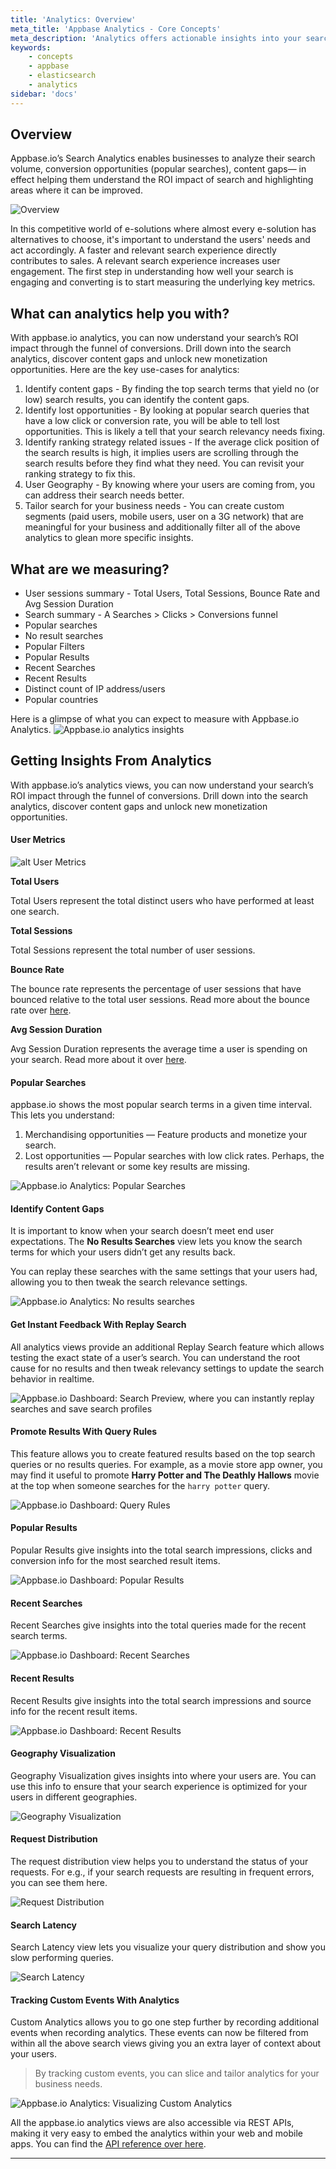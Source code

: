```yaml
---
title: 'Analytics: Overview'
meta_title: 'Appbase Analytics - Core Concepts'
meta_description: 'Analytics offers actionable insights into your search.'
keywords:
    - concepts
    - appbase
    - elasticsearch
    - analytics
sidebar: 'docs'
---
```


## Overview

Appbase.io’s Search Analytics enables businesses to analyze their search volume, conversion opportunities (popular searches), content gaps— in effect helping them understand the ROI impact of search and highlighting areas where it can be improved.

![Overview](https://i.imgur.com/RXqsbxD.png)

In this competitive world of e-solutions where almost every e-solution has alternatives to choose, it's important to understand the users' needs and act accordingly. A faster and relevant search experience directly contributes to sales. A relevant search experience increases user engagement. The first step in understanding how well your search is engaging and converting is to start measuring the underlying key metrics.

## What can analytics help you with?

With appbase.io analytics, you can now understand your search’s ROI impact through the funnel of conversions. Drill down into the search analytics, discover content gaps and unlock new monetization opportunities. Here are the key use-cases for analytics:

1. Identify content gaps - By finding the top search terms that yield no (or low) search results, you can identify the content gaps.
2. Identify lost opportunities - By looking at popular search queries that have a low click or conversion rate, you will be able to tell lost opportunities. This is likely a tell that your search relevancy needs fixing.
3. Identify ranking strategy related issues - If the average click position of the search results is high, it implies users are scrolling through the search results before they find what they need. You can revisit your ranking strategy to fix this.
4. User Geography - By knowing where your users are coming from, you can address their search needs better.
5. Tailor search for your business needs - You can create custom segments (paid users, mobile users, user on a 3G network) that are meaningful for your business and additionally filter all of the above analytics to glean more specific insights.

## What are we measuring?

-   User sessions summary - Total Users, Total Sessions, Bounce Rate and Avg Session Duration
-   Search summary - A Searches > Clicks > Conversions funnel
-   Popular searches
-   No result searches
-   Popular Filters
-   Popular Results
-   Recent Searches
-   Recent Results
-   Distinct count of IP address/users
-   Popular countries

Here is a glimpse of what you can expect to measure with Appbase.io Analytics.
![Appbase.io analytics insights](https://i.imgur.com/SHpc00t.png)

## Getting Insights From Analytics

With appbase.io’s analytics views, you can now understand your search’s ROI impact through the funnel of conversions. Drill down into the search analytics, discover content gaps and unlock new monetization opportunities.

#### User Metrics

![alt User Metrics](https://i.imgur.com/C4ZsW3h.png)

**Total Users**

Total Users represent the total distinct users who have performed at least one search.

**Total Sessions**

Total Sessions represent the total number of user sessions.

**Bounce Rate**

The bounce rate represents the percentage of user sessions that have bounced relative to the total user sessions. Read more about the bounce rate over [here](/docs/analytics/implement/#how-is-the-bounce-rate-calculated).

**Avg Session Duration**

Avg Session Duration represents the average time a user is spending on your search. Read more about it over [here](/docs/analytics/implement/#how-do-we-record-a-user-session).

#### Popular Searches

appbase.io shows the most popular search terms in a given time interval. This lets you understand:

1. Merchandising opportunities — Feature products and monetize your search.
2. Lost opportunities — Popular searches with low click rates. Perhaps, the results aren’t relevant or some key results are missing.

![Appbase.io Analytics: Popular Searches](https://miro.medium.com/max/1926/1*IQimdpvIVrcUvqBNjPtCkw.png)

#### Identify Content Gaps

It is important to know when your search doesn’t meet end user expectations. The **No Results Searches** view lets you know the search terms for which your users didn’t get any results back.

You can replay these searches with the same settings that your users had, allowing you to then tweak the search relevance settings.

![Appbase.io Analytics: No results searches](https://miro.medium.com/max/1916/1*Hwyyy9GCzbdUOcPdHtU0BQ.png)

#### Get Instant Feedback With Replay Search

All analytics views provide an additional Replay Search feature which allows testing the exact state of a user’s search. You can understand the root cause for no results and then tweak relevancy settings to update the search behavior in realtime.

![Appbase.io Dashboard: Search Preview, where you can instantly replay searches and save search profiles](https://miro.medium.com/max/2362/1*oy18J5d-NV5j1tX3qoJLgw.png)

#### Promote Results With Query Rules

This feature allows you to create featured results based on the top search queries or no results queries. For example, as a movie store app owner, you may find it useful to promote **Harry Potter and The Deathly Hallows** movie at the top when someone searches for the `harry potter` query.

![Appbase.io Dashboard: Query Rules](https://miro.medium.com/max/1200/1*4tJR90TWqCnyuwtqtcfK5Q.gif)

#### Popular Results

Popular Results give insights into the total search impressions, clicks and conversion info for the most searched result items.

![Appbase.io Dashboard: Popular Results](https://miro.medium.com/max/1928/1*UsZGiftLRcHX5n6IMMeJqA.png)

#### Recent Searches

Recent Searches give insights into the total queries made for the recent search terms.

![Appbase.io Dashboard: Recent Searches](../../../static/images/RecentSearches.png)

#### Recent Results

Recent Results give insights into the total search impressions and source info for the recent result items.

![Appbase.io Dashboard: Recent Results](../../../static/images/RecentResults.png)

#### Geography Visualization

Geography Visualization gives insights into where your users are. You can use this info to ensure that your search experience is optimized for your users in different geographies.

![Geography Visualization](https://miro.medium.com/max/1918/1*XgRnEd61VrDhg0cYvIneKA.png)

#### Request Distribution

The request distribution view helps you to understand the status of your requests. For e.g., if your search requests are resulting in frequent errors, you can see them here.

![Request Distribution](https://miro.medium.com/max/2310/1*7cvY5otY_6mHw_PILe7BoA.png)

#### Search Latency

Search Latency view lets you visualize your query distribution and show you slow performing queries.

![Search Latency](https://miro.medium.com/max/2062/1*Tq_4WZAQFeqTNTHArmmS0g.png)

#### Tracking Custom Events With Analytics

Custom Analytics allows you to go one step further by recording additional events when recording analytics. These events can now be filtered from within all the above search views giving you an extra layer of context about your users.

> By tracking custom events, you can slice and tailor analytics for your business needs.

![Appbase.io Analytics: Visualizing Custom Analytics](https://miro.medium.com/max/2536/1*_xne0F8qPCeWgfX3Jz_NGw.gif)

All the appbase.io analytics views are also accessible via REST APIs, making it very easy to embed the analytics within your web and mobile apps. You can find the [API reference over here](https://arc-api.appbase.io/?version=latest#fa69cbac-143b-4ce1-881b-c8287ac48d37).

---
